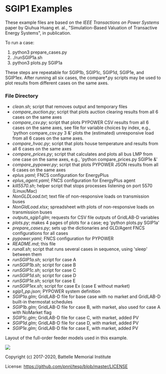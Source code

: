 # SGIP1 Examples

These example files are based on the *IEEE Transactions on Power Systems* paper by Qiuhua Huang 
et. al., "Simulation-Based Valuation of Transactive Energy Systems", in publication.

To run a case:

1. python3 prepare_cases.py
2. ./runSGIP1a.sh
3. python3 plots.py SGIP1a

These steps are repeatable for SGIP1b, SGIP1c, SGIP1d, SGIP1e, and SGIP1ex.
After running all six cases, the compare*.py scripts may be used to plot
results from different cases on the same axes.

### File Directory

- *clean.sh*; script that removes output and temporary files
- *compare_auction.py*; script that plots auction clearing results from all 6 cases on the same axes
- *compare_csv.py*; script that plots PYPOWER CSV results from all 6 cases on the same axes, see file for variable choices by index, e.g., 'python compare_csv.py 3 &' plots the (estimated) unresponsive load from all 6 cases on the same axes.
- *compare_hvac.py*; script that plots house temperature and results from all 6 cases on the same axes
- *compare_prices.py*; script that calculates and plots all bus LMP from one case on the same axes, e.g., 'python compare_prices.py SGIP1e &'
- *compare_pypower.py*; script that plots PYPOWER JSON results from all 6 cases on the same axes
- *eplus.yaml*; FNCS configuration for EnergyPlus
- *eplus_agent.yaml*; FNCS configuration for EnergyPlus agent
- *kill5570.sh*; helper script that stops processes listening on port 5570 (Linux/Mac)
- *NonGLDLoad.txt*; text file of non-responsive loads on transmission buses
- *NonGldLoad.xlsx*; spreadsheet with plots of non-responsive loads on transmission buses
- *outputs_sgip1.glm*; requests for CSV file outputs of GridLAB-D variables
- *plots.py*; makes 4 pages of plots for a case; eg 'python plots.py SGIP1a'
- *prepare_cases.py*; sets up the dictionaries and GLD/Agent FNCS configurations for all cases
- *pypower.yaml*; FNCS configuration for PYPOWER
- *README.md*; this file
- *runall.sh*; script that runs several cases in sequence, using 'sleep' between them
- *runSGIP1a.sh*; script for case A
- *runSGIP1b.sh*; script for case B
- *runSGIP1c.sh*; script for case C
- *runSGIP1d.sh*; script for case D
- *runSGIP1e.sh*; script for case E
- *runSGIP1ex.sh*; script for case Ex (case E without market)
- *sgip1_pp.json*; PYPOWER system definition
- *SGIP1a.glm*; GridLAB-D file for base case with no market and GridLAB-D built-in thermostat schedules
- *SGIP1b.glm*; GridLAB-D file for case B, with market, also used for case A with NoMarket flag
- *SGIP1c.glm*; GridLAB-D file for case C, with market, added PV
- *SGIP1d.glm*; GridLAB-D file for case D, with market, added PV
- *SGIP1e.glm*; GridLAB-D file for case E, with market, added PV

Layout of the full-order feeder models used in this example.

![](R1-12.47-1.png)


Copyright (c) 2017-2020, Battelle Memorial Institute

License: https://github.com/pnnl/tesp/blob/master/LICENSE

